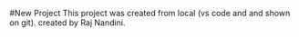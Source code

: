 #New Project
This project was created from local (vs code and and shown on git).
created by Raj Nandini.
